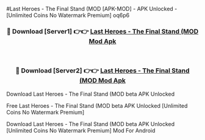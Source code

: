 #Last Heroes - The Final Stand (MOD [APK-MOD] - APK Unlocked - [Unlimited Coins No Watermark Premium] oq6p6



<div align="center">

<h3>🔴 Download [Server1] 👉👉 <a href="https://momento.my/?title=Last_Heroes_-_The_Final_Stand_(MOD">Last Heroes - The Final Stand (MOD Mod Apk</a></h3><br>

<h3>🔴 Download [Server2] 👉👉 <a href="https://momento.my/?title=Last_Heroes_-_The_Final_Stand_(MOD">Last Heroes - The Final Stand (MOD Mod Apk</a></h3>
</div>



Download Last Heroes - The Final Stand (MOD beta APK Unlocked

Free Last Heroes - The Final Stand (MOD beta APK Unlocked [Unlimited Coins No Watermark Premium]

Download Last Heroes - The Final Stand (MOD beta APK Unlocked [Unlimited Coins No Watermark Premium] Mod For Android

